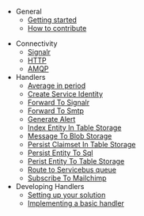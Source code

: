 * General
	-  [Getting started](/documentation/README)
	-  [How to contribute](/documentation/CONTRIBUTING)
<!-- ### Basics
*  [Messaging basics](/documentation/messaging/basics)
*  [Processing basics](/documentation/messaging/basics)
*  [Use cases](/documentation/messaging/usecases)
*  [Message types](/documentation/messaging/types)
*  [Exchange patterns](/documentation/messaging/exchangepatterns)
*  [Processing patterns](/documentation/messaging/processingpatterns) -->
<!-- ### Concepts
*  [Handlers](/documentation/basics/handlers)
*  [Channels](/documentation/basics/channels)
*  [environments](/documentation/basics/handlers)
*  [endpoints](/documentation/basics/handlers) -->
* Connectivity
	-  [Signalr](/documentation/gateway/signalr)
	-  [HTTP](/documentation/gateway/http)
	-  [AMQP](/documentation/gateway/amqp)
* Handlers
	-  [Average in period](/documentation/handlers/average-in-period)
	-  [Create Service Identity](/documentation/handlers/create-service-identity)
	-  [Forward To Signalr](/documentation/handlers/forward-to-signalr)
	-  [Forward To Smtp](/documentation/handlers/forward-to-smtp)
	-  [Generate Alert](/documentation/handlers/generate-alert)
	-  [Index Entity In Table Storage](/documentation/handlers/index-entity-in-table-storage)
	-  [Message To Blob Storage](/documentation/handlers/message-to-blob-storage)
	-  [Persist Claimset In Table Storage](/documentation/handlers/persist-claimset-in-tablestorage)
	-  [Persist Entity To Sql](/documentation/handlers/persist-entity-to-sql)
	-  [Perist Entity To Table Storage](/documentation/handlers/persist-entity-to-table-storage)
	-  [Route to Servicebus queue](/documentation/handlers/route-to-servicebus-queue)  
	-  [Subscribe To Mailchimp](/documentation/handlers/subscribe-to-mailchimp)
* Developing Handlers
	-  [Setting up your solution](/documentation/developing/setting-up-solution)
	-  [Implementing a basic handler](/documentation/developing/implementing-basic-handler)
<!-- *  [Testing your handler locally](/documentation/developing/local-testing)
*  [Setting up an automated build](/documentation/developing/setting-up-automated-build)
*  [Adding dynamic filtering](/documentation/developing/adding-dynamic-filtering)
*  [Adding variables and templates](/documentation/developing/adding-variables-and-templates)
*  [Running and diagnosing in the cloud](/documentation/developing/running-and-diagnosing-in-the-cloud) -->
<!-- ### Composing Channels

*  [Using te channel designer](/documentation/composing/using-the-channel-designer) -->